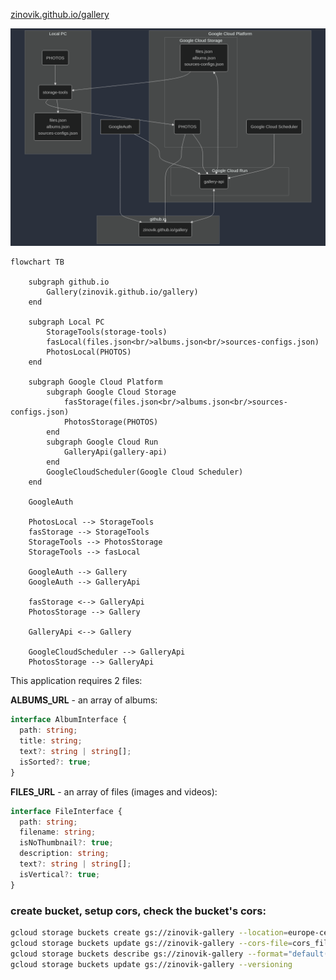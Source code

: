 [zinovik.github.io/gallery](zinovik.github.io/gallery)

![diagram](./diagram.png)

```
flowchart TB

    subgraph github.io
        Gallery(zinovik.github.io/gallery)
    end

    subgraph Local PC
        StorageTools(storage-tools)
        fasLocal(files.json<br/>albums.json<br/>sources-configs.json)
        PhotosLocal(PHOTOS)
    end

    subgraph Google Cloud Platform
        subgraph Google Cloud Storage
            fasStorage(files.json<br/>albums.json<br/>sources-configs.json)
            PhotosStorage(PHOTOS)
        end
        subgraph Google Cloud Run
            GalleryApi(gallery-api)
        end
        GoogleCloudScheduler(Google Cloud Scheduler)
    end

    GoogleAuth

    PhotosLocal --> StorageTools
    fasStorage --> StorageTools
    StorageTools --> PhotosStorage
    StorageTools --> fasLocal

    GoogleAuth --> Gallery
    GoogleAuth --> GalleryApi

    fasStorage <--> GalleryApi
    PhotosStorage --> Gallery

    GalleryApi <--> Gallery

    GoogleCloudScheduler --> GalleryApi
    PhotosStorage --> GalleryApi
```

This application requires 2 files:

**ALBUMS_URL** - an array of albums:

```typescript
interface AlbumInterface {
  path: string;
  title: string;
  text?: string | string[];
  isSorted?: true;
}
```

**FILES_URL** - an array of files (images and videos):

```typescript
interface FileInterface {
  path: string;
  filename: string;
  isNoThumbnail?: true;
  description: string;
  text?: string | string[];
  isVertical?: true;
}
```

### create bucket, setup cors, check the bucket's cors:

```bash
gcloud storage buckets create gs://zinovik-gallery --location=europe-central2
gcloud storage buckets update gs://zinovik-gallery --cors-file=cors_file.json
gcloud storage buckets describe gs://zinovik-gallery --format="default(cors_config)"
gcloud storage buckets update gs://zinovik-gallery --versioning
```
